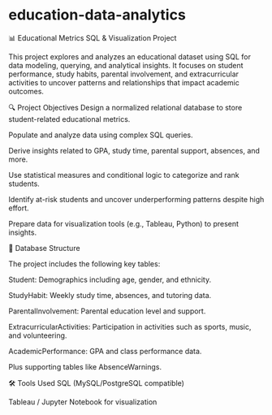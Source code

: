 # education-data-analytics

📊 Educational Metrics SQL & Visualization Project

This project explores and analyzes an educational dataset using SQL for data modeling, querying, and analytical insights. It focuses on student performance, study habits, parental involvement, and extracurricular activities to uncover patterns and relationships that impact academic outcomes.

🔍 Project Objectives
Design a normalized relational database to store student-related educational metrics.

Populate and analyze data using complex SQL queries.

Derive insights related to GPA, study time, parental support, absences, and more.

Use statistical measures and conditional logic to categorize and rank students.

Identify at-risk students and uncover underperforming patterns despite high effort.

Prepare data for visualization tools (e.g., Tableau, Python) to present insights.

🧱 Database Structure

The project includes the following key tables:

Student: Demographics including age, gender, and ethnicity.

StudyHabit: Weekly study time, absences, and tutoring data.

ParentalInvolvement: Parental education level and support.

ExtracurricularActivities: Participation in activities such as sports, music, and volunteering.

AcademicPerformance: GPA and class performance data.

Plus supporting tables like AbsenceWarnings.


🛠️ Tools Used
SQL (MySQL/PostgreSQL compatible)

Tableau / Jupyter Notebook for visualization
